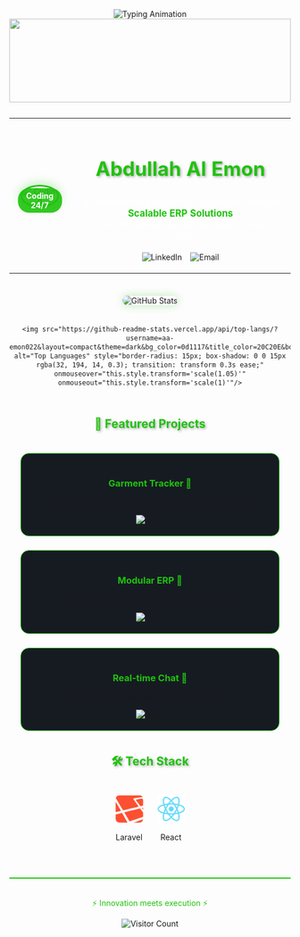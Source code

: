 <div align="center">
  <img src="https://readme-typing-svg.demolab.com?font=Fira+Code&pause=1000&color=20C20E&center=true&vCenter=true&width=435&lines=Full-Stack+Architect;ERP+Solutions+Expert;Tech+Enthusiast;Continuous+Learner" alt="Typing Animation" />
</div>

<!-- Animated Waves Separator -->
<div align="center">
  <img src="https://raw.githubusercontent.com/aa-emon022/aa-emon022/main/wave.svg" width="100%" height="150" />
</div>

<!-- Profile Section -->
<table align="center" style="border-collapse: collapse; margin: 25px 0; animation: fadeIn 1.5s ease-in;">
  <tr>
    <td align="center" style="padding: 20px;">
      <div style="position: relative; display: inline-block;">
        <img src="https://media.giphy.com/media/qgQUggAC3Pfv687qPC/giphy.gif" alt="Coding" width="300" style="border-radius: 50%; border: 3px solid #20C20E; box-shadow: 0 0 20px rgba(32, 194, 14, 0.4);" />
        <div style="position: absolute; bottom: -10px; left: 50%; transform: translateX(-50%); background: rgba(32, 194, 14, 0.9); padding: 5px 15px; border-radius: 20px; color: white; font-weight: bold;">Coding 24/7</div>
      </div>
    </td>
    <td align="center" style="padding: 20px;">
      <h2 style="color: #20C20E; font-size: 2.5em; text-shadow: 2px 2px 4px rgba(0,0,0,0.3);">Abdullah Al Emon</h2>
      <p style="font-size: 1.2em; color: #ffffffcc;">
        🚀 Transforming business operations through<br>
        <span style="color: #20C20E; font-weight: bold;">Scalable ERP Solutions</span><br>
        💡 Passionate about architecture & clean code
      </p>
      <div style="display: flex; gap: 15px; justify-content: center; margin-top: 20px;">
        <a href="https://linkedin.com/in/your-profile" target="_blank" style="text-decoration: none;">
          <img src="https://img.shields.io/badge/-LinkedIn-20C20E?style=for-the-badge&logo=linkedin&logoColor=white" alt="LinkedIn" style="transition: transform 0.3s ease;" onmouseover="this.style.transform='scale(1.1)'" onmouseout="this.style.transform='scale(1)'"/>
        </a>
        <a href="mailto:your-email@example.com" style="text-decoration: none;">
          <img src="https://img.shields.io/badge/-Email-20C20E?style=for-the-badge&logo=gmail&logoColor=white" alt="Email" style="transition: transform 0.3s ease;" onmouseover="this.style.transform='scale(1.1)'" onmouseout="this.style.transform='scale(1)'"/>
        </a>
      </div>
    </td>
  </tr>
</table>

<!-- Animated Stats -->
<div align="center" style="margin: 40px 0;">
  <div style="display: flex; justify-content: center; gap: 20px; flex-wrap: wrap;">
    <img src="https://github-readme-stats.vercel.app/api?username=aa-emon022&show_icons=true&count_private=true&theme=dark&bg_color=0d1117&title_color=20C20E&icon_color=20C20E&border_color=20C20E" alt="GitHub Stats" style="border-radius: 15px; box-shadow: 0 0 15px rgba(32, 194, 14, 0.3); transition: transform 0.3s ease;" onmouseover="this.style.transform='scale(1.05)'" onmouseout="this.style.transform='scale(1)'"/>
    
    <img src="https://github-readme-stats.vercel.app/api/top-langs/?username=aa-emon022&layout=compact&theme=dark&bg_color=0d1117&title_color=20C20E&border_color=20C20E" alt="Top Languages" style="border-radius: 15px; box-shadow: 0 0 15px rgba(32, 194, 14, 0.3); transition: transform 0.3s ease;" onmouseover="this.style.transform='scale(1.05)'" onmouseout="this.style.transform='scale(1)'"/>
  </div>
</div>

<!-- Project Showcase -->
<h2 align="center" style="color: #20C20E; margin: 40px 0; text-shadow: 2px 2px 4px rgba(0,0,0,0.3);">🚀 Featured Projects</h2>

<div align="center" style="display: grid; grid-template-columns: repeat(auto-fit, minmax(300px, 1fr)); gap: 25px; padding: 0 20px;">
  <!-- Project 1 -->
  <div style="background: #161b22; padding: 20px; border-radius: 15px; border: 1px solid #20C20E; transition: transform 0.3s ease;" onmouseover="this.style.transform='translateY(-10px)'" onmouseout="this.style.transform='translateY(0)'">
    <h3 style="color: #20C20E;">Garment Tracker 👕</h3>
    <p>End-to-end production tracking system for garment industry</p>
    <a href="https://github.com/aa-emon022/garment-tracker" target="_blank">
      <img src="https://img.shields.io/badge/-Repository-20C20E?style=for-the-badge&logo=github&logoColor=white" alt="Repo"/>
    </a>
  </div>

  <!-- Project 2 -->
  <div style="background: #161b22; padding: 20px; border-radius: 15px; border: 1px solid #20C20E; transition: transform 0.3s ease;" onmouseover="this.style.transform='translateY(-10px)'" onmouseout="this.style.transform='translateY(0)'">
    <h3 style="color: #20C20E;">Modular ERP 🧩</h3>
    <p>Scalable enterprise resource planning solution</p>
    <a href="https://github.com/aa-emon022/erp-module" target="_blank">
      <img src="https://img.shields.io/badge/-Repository-20C20E?style=for-the-badge&logo=github&logoColor=white" alt="Repo"/>
    </a>
  </div>

  <!-- Project 3 -->
  <div style="background: #161b22; padding: 20px; border-radius: 15px; border: 1px solid #20C20E; transition: transform 0.3s ease;" onmouseover="this.style.transform='translateY(-10px)'" onmouseout="this.style.transform='translateY(0)'">
    <h3 style="color: #20C20E;">Real-time Chat 💬</h3>
    <p>WebSocket-based communication platform</p>
    <a href="https://github.com/aa-emon022/real-time-chat" target="_blank">
      <img src="https://img.shields.io/badge/-Repository-20C20E?style=for-the-badge&logo=github&logoColor=white" alt="Repo"/>
    </a>
  </div>
</div>

<!-- Tech Stack -->
<h2 align="center" style="color: #20C20E; margin: 40px 0; text-shadow: 2px 2px 4px rgba(0,0,0,0.3);">🛠 Tech Stack</h2>

<div align="center" style="display: flex; justify-content: center; gap: 25px; flex-wrap: wrap; padding: 0 20px;">
  <div style="text-align: center; transition: transform 0.3s ease;" onmouseover="this.style.transform='scale(1.2)'" onmouseout="this.style.transform='scale(1)'">
    <img src="https://raw.githubusercontent.com/devicons/devicon/master/icons/laravel/laravel-plain.svg" width="50" height="50"/>
    <p>Laravel</p>
  </div>
  <div style="text-align: center; transition: transform 0.3s ease;" onmouseover="this.style.transform='scale(1.2)'" onmouseout="this.style.transform='scale(1)'">
    <img src="https://raw.githubusercontent.com/devicons/devicon/master/icons/react/react-original.svg" width="50" height="50"/>
    <p>React</p>
  </div>
  <!-- Add more tech stack items following the same pattern -->
</div>

<!-- Footer -->
<div align="center" style="margin-top: 50px; padding: 20px; border-top: 2px solid #20C20E;">
  <p style="color: #20C20E;">⚡ Innovation meets execution ⚡</p>
  <img src="https://visitor-badge.laobi.icu/badge?page_id=aa-emon022.aa-emon022" alt="Visitor Count"/>
</div>

<style>
  @keyframes fadeIn {
    from { opacity: 0; transform: translateY(20px); }
    to { opacity: 1; transform: translateY(0); }
  }
</style>
